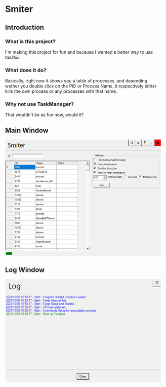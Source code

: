 # Smiter
## Introduction
### What is this project?
I'm making this project for fun and because I wanted a better way to use *taskkill*.
### What does it do?
Basically, right now it shows you a table of processes, and depending wether you double click on the PID or Process Name, it respectively either kills the own process or any processes with that name.
### Why not use TaskManager?
That wouldn't be as fun now, would it?
## Main Window
![alt text](https://github.com/rt-zen/Smiter/blob/master/Smiter/Resources/SmiterSS1.PNG?raw=true)
## Log Window
![alt text](https://github.com/rt-zen/Smiter/blob/master/Smiter/Resources/SmiterSS2.PNG?raw=true)
